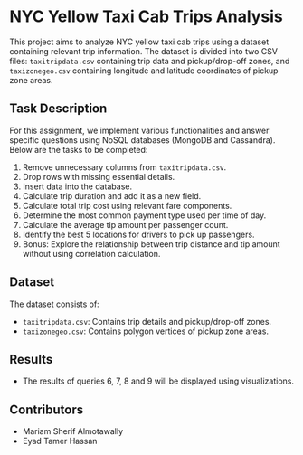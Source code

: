 # NYC Yellow Taxi Cab Trips Analysis

This project aims to analyze NYC yellow taxi cab trips using a dataset containing relevant trip information. The dataset is divided into two CSV files: `taxitripdata.csv` containing trip data and pickup/drop-off zones, and `taxizonegeo.csv` containing longitude and latitude coordinates of pickup zone areas.

## Task Description

For this assignment, we implement various functionalities and answer specific questions using NoSQL databases (MongoDB and Cassandra). Below are the tasks to be completed:

1. Remove unnecessary columns from `taxitripdata.csv`.
2. Drop rows with missing essential details.
3. Insert data into the database.
4. Calculate trip duration and add it as a new field.
5. Calculate total trip cost using relevant fare components.
6. Determine the most common payment type used per time of day.
7. Calculate the average tip amount per passenger count.
8. Identify the best 5 locations for drivers to pick up passengers.
9. Bonus: Explore the relationship between trip distance and tip amount without using correlation calculation.

## Dataset

The dataset consists of:
- `taxitripdata.csv`: Contains trip details and pickup/drop-off zones.
- `taxizonegeo.csv`: Contains polygon vertices of pickup zone areas.

## Results

- The results of queries 6, 7, 8 and 9 will be displayed using visualizations.

## Contributors

- Mariam Sherif Almotawally
- Eyad Tamer Hassan
